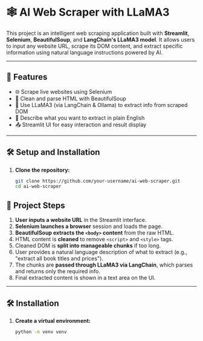 # 🕸️ AI Web Scraper with LLaMA3

This project is an intelligent web scraping application built with **Streamlit**, **Selenium**, **BeautifulSoup**, and **LangChain's LLaMA3 model**. It allows users to input any website URL, scrape its DOM content, and extract specific information using natural language instructions powered by AI.

---

## 🚀 Features

- 🌐 Scrape live websites using Selenium
- 🧹 Clean and parse HTML with BeautifulSoup
- 🧠 Use LLaMA3 (via LangChain & Ollama) to extract info from scraped DOM
- 💬 Describe what you want to extract in plain English
- 📤 Streamlit UI for easy interaction and result display

---

## 🛠️ Setup and Installation

1. **Clone the repository:**
   ```bash
   git clone https://github.com/your-username/ai-web-scraper.git
   cd ai-web-scraper
## 📌 Project Steps

1. **User inputs a website URL** in the Streamlit interface.
2. **Selenium launches a browser** session and loads the page.
3. **BeautifulSoup extracts the `<body>` content** from the raw HTML.
4. HTML content is **cleaned** to remove `<script>` and `<style>` tags.
5. Cleaned DOM is **split into manageable chunks** if too long.
6. User provides a natural language description of what to extract (e.g., "extract all book titles and prices").
7. The chunks are **passed through LLaMA3 via LangChain**, which parses and returns only the required info.
8. Final extracted content is shown in a text area on the UI.

---

## 🛠️ Installation

1. **Create a virtual environment:**

   ```bash
   python -m venv venv

